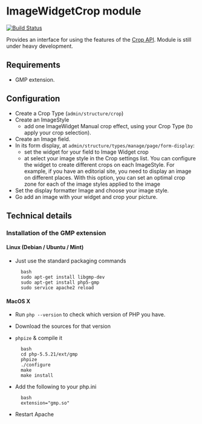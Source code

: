 ImageWidgetCrop module
======================

[![Build Status](https://travis-ci.org/woprrr/image_widget_crop.svg?branch=8.x-1.x)](https://travis-ci.org/woprrr/image_widget_crop)

Provides an interface for using the features of the [Crop API]. Module is still 
under heavy development.

[Crop API]: https://github.com/drupal-media/crop
 
Requirements
------------

* GMP extension.

Configuration
-------------

* Create a Crop Type (`admin/structure/crop`)
* Create an ImageStyle 
    * add one ImageWidget Manual crop effect, using your Crop Type (to apply 
      your crop selection).
* Create an Image field.
* In its form display, at `admin/structure/types/manage/page/form-display`:
    * set the widget for your field to Image Widget crop 
    * at select your image style in the Crop settings list. You can configure 
      the widget to create different crops on each ImageStyle. For example, if 
      you have an editorial site, you need to display an image on different 
      places. With this option, you can set an optimal crop zone for each of the
      image styles applied to the image
* Set the display formatter Image and choose your image style.
* Go add an image with your widget and crop your picture.

Technical details
-----------------

### Installation of the GMP extension
#### Linux (Debian / Ubuntu / Mint)

* Just use the standard packaging commands 
 
        bash
        sudo apt-get install libgmp-dev
        sudo apt-get install php5-gmp
        sudo service apache2 reload

#### MacOS X

* Run `php --version` to check which version of PHP you have.
* Download the sources for that version
* `phpize` & compile it

        bash
        cd php-5.5.21/ext/gmp
        phpize
        ./configure
        make
        make install

* Add the following to your php.ini

        bash
        extension="gmp.so"

* Restart Apache
